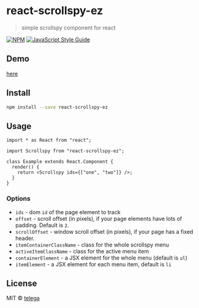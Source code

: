 # react-scrollspy-ez

> simple scrollspy component for react

[![NPM](https://img.shields.io/npm/v/react-scrollspy-ez.svg)](https://www.npmjs.com/package/react-scrollspy-ez) [![JavaScript Style Guide](https://img.shields.io/badge/code_style-standard-brightgreen.svg)](https://standardjs.com)

## Demo

[here](https://telega.github.io/react-scrollspy-ez/)

## Install

```bash
npm install --save react-scrollspy-ez
```

## Usage

```tsx
import * as React from "react";

import Scrollspy from "react-scrollspy-ez";

class Example extends React.Component {
  render() {
    return <Scrollspy ids={["one", "two"]} />;
  }
}
```

### Options

- `ids` - dom `id` of the page element to track
- `offset` - scroll offset (in pixels), if your page elements have lots of padding. Default is `2`.
- `scrollOffset` - window scroll offset (in pixels), if your page has a fixed header.
- `itemContainerClassName` - class for the whole scrollspy menu
- `activeItemClassName` - class for the active menu item
- `containerElement` - a JSX element for the whole menu (default is `ul`)
- `itemElement` - a JSX element for each menu item, default is `li`

## License

MIT © [telega](https://github.com/telega)
